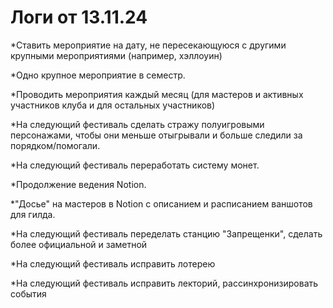 # Логи от 13.11.24

*Ставить мероприятие на дату, не пересекающуюся с другими крупными мероприятиями (например, хэллоуин)

*Одно крупное мероприятие в семестр.

*Проводить мероприятия каждый месяц (для мастеров и активных участников клуба и для остальных участников)

*На следующий фестиваль сделать стражу полуигровыми персонажами, чтобы они меньше отыгрывали и больше следили за порядком/помогали.

*На следующий фестиваль переработать систему монет.

*Продолжение ведения Notion.

*"Досье" на мастеров в Notion с описанием и расписанием ваншотов для гилда.

*На следующий фестиваль переделать станцию "Запрещенки", сделать более официальной и заметной

*На следующий фестиваль исправить лотерею

*На следующий фестиваль исправить лекторий, рассинхронизировать события